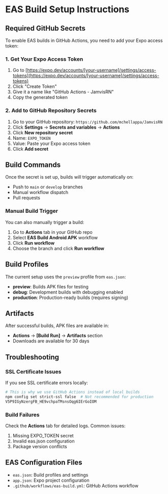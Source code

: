 # EAS Build Setup Instructions

## Required GitHub Secrets

To enable EAS builds in GitHub Actions, you need to add your Expo access token:

### 1. Get Your Expo Access Token
1. Go to [https://expo.dev/accounts/[your-username]/settings/access-tokens](https://expo.dev/accounts/[your-username]/settings/access-tokens)
2. Click "Create Token"
3. Give it a name like "GitHub Actions - JamvisRN"
4. Copy the generated token

### 2. Add to GitHub Repository Secrets
1. Go to your GitHub repository: `https://github.com/mchellappa/JamvisRN`
2. Click **Settings** → **Secrets and variables** → **Actions**
3. Click **New repository secret**
4. Name: `EXPO_TOKEN`
5. Value: Paste your Expo access token
6. Click **Add secret**

## Build Commands

Once the secret is set up, builds will trigger automatically on:
- Push to `main` or `develop` branches
- Manual workflow dispatch
- Pull requests

### Manual Build Trigger
You can also manually trigger a build:
1. Go to **Actions** tab in your GitHub repo
2. Select **EAS Build Android APK** workflow
3. Click **Run workflow**
4. Choose the branch and click **Run workflow**

## Build Profiles

The current setup uses the `preview` profile from `eas.json`:
- **preview**: Builds APK files for testing
- **debug**: Development builds with debugging enabled
- **production**: Production-ready builds (requires signing)

## Artifacts

After successful builds, APK files are available in:
- **Actions** → **[Build Run]** → **Artifacts** section
- Downloads are available for 30 days

## Troubleshooting

### SSL Certificate Issues
If you see SSL certificate errors locally:
```bash
# This is why we use GitHub Actions instead of local builds
npm config set strict-ssl false  # Not recommended for production
V5P9IGyNzergFB_HE9vchpaTMsnsOqg6IErGoIOM
```

### Build Failures
Check the **Actions** tab for detailed logs. Common issues:
1. Missing EXPO_TOKEN secret
2. Invalid eas.json configuration  
3. Package version conflicts

## EAS Configuration Files

- `eas.json`: Build profiles and settings
- `app.json`: Expo project configuration
- `.github/workflows/eas-build.yml`: GitHub Actions workflow
